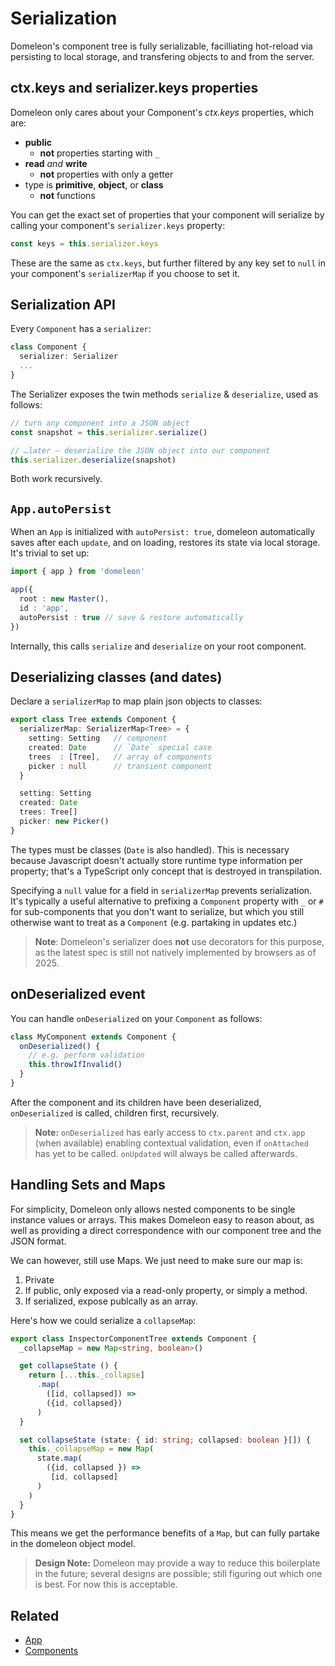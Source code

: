 # Serialization

Domeleon's component tree is fully serializable, facilliating hot-reload via persisting to local storage, and transfering objects to and from the server.

## ctx.keys and serializer.keys properties

Domeleon only cares about your Component's *ctx.keys* properties, which are:

* **public**
  * **not** properties starting with `_`
* **read** *and* **write**
  * **not** properties with only a getter
* type is **primitive**, **object**, or **class**
  * **not** functions

You can get the exact set of properties that your component will serialize by calling your component's `serializer.keys` property:

```ts
const keys = this.serializer.keys
```
These are the same as `ctx.keys`, but further filtered by any key set to `null` in your component's `serializerMap` if you choose to set it.

## Serialization API

Every `Component` has a `serializer`:

```ts
class Component {
  serializer: Serializer
  ...
}
```

The Serializer exposes the twin methods `serialize` & `deserialize`, used as follows:

```ts
// turn any component into a JSON object
const snapshot = this.serializer.serialize()

// …later – deserialize the JSON object into our component
this.serializer.deserialize(snapshot)
```
Both work recursively.

## `App.autoPersist`

When an `App` is initialized with `autoPersist: true`, domeleon automatically saves after each `update`, and on loading, restores its state via local storage. It's trivial to set up:

```ts
import { app } from 'domeleon'

app({
  root : new Master(),
  id : 'app',
  autoPersist : true // save & restore automatically
})
```
Internally, this calls `serialize` and `deserialize` on your root component.

## Deserializing classes (and dates)

Declare a `serializerMap` to map plain json objects to classes:

```ts
export class Tree extends Component {
  serializerMap: SerializerMap<Tree> = {
    setting: Setting   // component
    created: Date      // `Date` special case
    trees  : [Tree],   // array of components
    picker : null      // transient component
  }

  setting: Setting  
  created: Date
  trees: Tree[]
  picker: new Picker()
}
```
The types must be classes (`Date` is also handled). This is necessary because Javascript doesn't actually store runtime type information per property; that's a TypeScript only concept that is destroyed in transpilation.

Specifying a `null` value for a field in `serializerMap` prevents serialization. It's typically a useful alternative to prefixing a `Component` property with `_` or `#` for sub-components that you don't want to serialize, but which you still otherwise want to treat as a `Component` (e.g. partaking in updates etc.)

> **Note**: Domeleon's serializer does **not** use decorators for this purpose, as the latest spec is still not natively implemented by browsers as of 2025.

## onDeserialized event

You can handle `onDeserialized` on your `Component` as follows:

```ts
class MyComponent extends Component {
  onDeserialized() {    
    // e.g. perform validation
    this.throwIfInvalid()
  }
}
```

After the component and its children have been deserialized, `onDeserialized` is called, children first, recursively.

>**Note:** `onDeserialized` has early access to `ctx.parent` and `ctx.app` (when available) enabling contextual validation, even if `onAttached` has yet to be called. `onUpdated` will always be called afterwards.

## Handling Sets and Maps

For simplicity, Domeleon only allows nested components to be single instance values or arrays. This makes Domeleon easy to reason about, as well as providing a direct correspondence with our component tree and the JSON format.

We can however, still use Maps. We just need to make sure our map is:

1. Private
2. If public, only exposed via a read-only property, or simply a method.
3. If serialized, expose publcally as an array.

Here's how we could serialize a `collapseMap`:

```ts
export class InspectorComponentTree extends Component {
  _collapseMap = new Map<string, boolean>()

  get collapseState () {    
    return [...this._collapse]
      .map(
        ([id, collapsed]) =>
        ({id, collapsed})
      )
  }

  set collapseState (state: { id: string; collapsed: boolean }[]) {
    this._collapseMap = new Map(
      state.map(
        ({id, collapsed }) =>
         [id, collapsed]
      )
    )
  }
}
```
This means we get the performance benefits of a `Map`, but can fully partake in the domeleon object model.

>**Design Note:** Domeleon may provide a way to reduce this boilerplate in the future; several designs are possible; still figuring out which one is best. For now this is acceptable.

## Related

* [App](./App)
* [Components](./components.md)